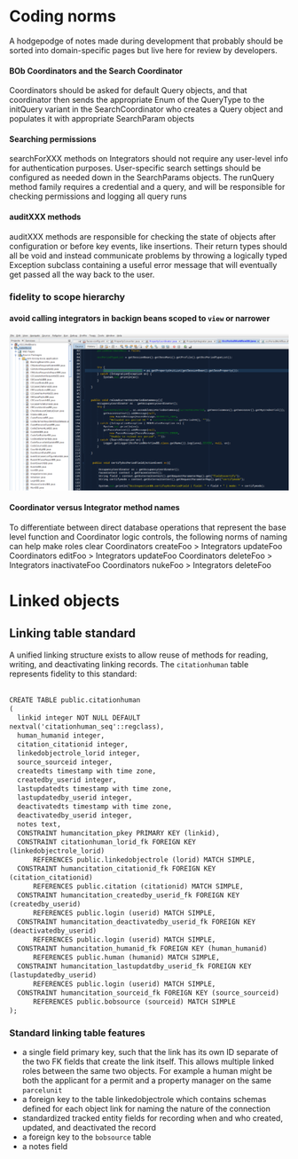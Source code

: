 # Coding norms
A hodgepodge of notes made during development that probably should be sorted into domain-specific pages but live here for review by developers.

#### BOb Coordinators and the Search Coordinator
Coordinators should be asked for default Query objects, and that coordinator then sends the appropriate Enum of the QueryType to the initQuery variant in the SearchCoordinator who creates a Query object and populates it with appropriate SearchParam objects

#### Searching permissions
searchForXXX methods on Integrators should not require any user-level info for authentication purposes. User-specific search settings should be configured as needed down in the SearchParams objects. The runQuery method family requires a credential and a query, and will be responsible for checking permissions and logging all query runs

#### auditXXX methods
auditXXX methods are responsible for checking the state of objects after configuration or before key events, like insertions. Their return types should all be void and instead communicate problems by throwing a logically typed Exception subclass containing a useful error message that will eventually get passed all the way back to the user.

### fidelity to scope hierarchy

#### avoid calling integrators in backign beans scoped to `view` or narrower
![calling integrator in backing bean](img/designpattern-nonexmple-callingintegratorinbackingbean.png)

#### Coordinator versus Integrator method names
To differentiate between direct database operations that represent the base level function and Coordinator logic controls, the following norms of naming can help make roles clear
Coordinators createFoo &gt; Integrators updateFoo
Coordinators editFoo &gt; Integrators updateFoo
Coordinators deleteFoo &gt; Integrators inactivateFoo
Coordinators nukeFoo &gt; Integrators deleteFoo

# Linked objects

## Linking table standard
A unified linking structure exists to allow reuse of methods for reading, writing, and deactivating linking records. The `citationhuman` table represents fidelity to this standard:

```

CREATE TABLE public.citationhuman
(
  linkid integer NOT NULL DEFAULT nextval('citationhuman_seq'::regclass),
  human_humanid integer,
  citation_citationid integer,
  linkedobjectrole_lorid integer,
  source_sourceid integer,
  createdts timestamp with time zone,
  createdby_userid integer,
  lastupdatedts timestamp with time zone,
  lastupdatedby_userid integer,
  deactivatedts timestamp with time zone,
  deactivatedby_userid integer,
  notes text,
  CONSTRAINT humancitation_pkey PRIMARY KEY (linkid),
  CONSTRAINT citationhuman_lorid_fk FOREIGN KEY (linkedobjectrole_lorid)
      REFERENCES public.linkedobjectrole (lorid) MATCH SIMPLE,
  CONSTRAINT humancitation_citationid_fk FOREIGN KEY (citation_citationid)
      REFERENCES public.citation (citationid) MATCH SIMPLE,
  CONSTRAINT humancitation_createdby_userid_fk FOREIGN KEY (createdby_userid)
      REFERENCES public.login (userid) MATCH SIMPLE,
  CONSTRAINT humancitation_deactivatedby_userid_fk FOREIGN KEY (deactivatedby_userid)
      REFERENCES public.login (userid) MATCH SIMPLE,
  CONSTRAINT humancitation_humanid_fk FOREIGN KEY (human_humanid)
      REFERENCES public.human (humanid) MATCH SIMPLE,
  CONSTRAINT humancitation_lastupdatdby_userid_fk FOREIGN KEY (lastupdatedby_userid)
      REFERENCES public.login (userid) MATCH SIMPLE,
  CONSTRAINT humancitation_sourceid_fk FOREIGN KEY (source_sourceid)
      REFERENCES public.bobsource (sourceid) MATCH SIMPLE
);
```

### Standard linking table features
* a single field primary key, such that the link has its own ID separate of the two FK fields that create the link itself. This allows multiple linked roles between the same two objects. For example a human might be both the applicant for a permit and a property manager on the same `parcelunit`
* a foreign key to the table linkedobjectrole which contains schemas defined for each object link for naming the nature of the connection
* standardized tracked entity fields for recording when and who created, updated, and deactivated the record
* a foreign key to the `bobsource` table
* a notes field

